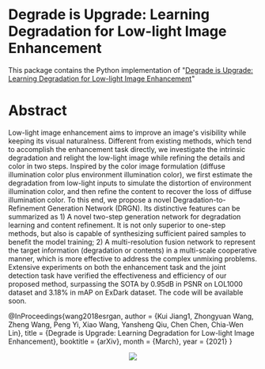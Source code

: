 # Degrade is Upgrade: Learning Degradation for Low-light Image Enhancement

This package contains the Python implementation of "[Degrade is Upgrade: Learning Degradation for Low-light Image Enhancement](https://arxiv.org/pdf/2103.10621.pdf)"

# Abstract
Low-light image enhancement aims to improve an image's visibility while keeping its visual naturalness. Different from existing methods, which tend to accomplish the enhancement task directly, we investigate the intrinsic degradation and relight the low-light image while refining the details and color in two steps. Inspired by the color image formulation (diffuse illumination color plus environment illumination color), we first estimate the degradation from low-light inputs to simulate the distortion of environment illumination color, and then refine the content to recover the loss of diffuse illumination color. To this end, we propose a novel Degradation-to-Refinement Generation Network (DRGN). Its distinctive features can be summarized as 1) A novel two-step generation network for degradation learning and content refinement. It is not only superior to one-step methods, but also is capable of synthesizing sufficient paired samples to benefit the model training; 2) A multi-resolution fusion network to represent the target information (degradation or contents) in a multi-scale cooperative manner, which is more effective to address the complex unmixing problems. Extensive experiments on both the enhancement task and the joint detection task have verified the effectiveness and efficiency of our proposed method, surpassing the SOTA by 0.95dB in PSNR on LOL1000 dataset and 3.18\% in mAP on ExDark dataset. The code will be available soon.


 @InProceedings{wang2018esrgan,
        author = {Kui Jiang1, Zhongyuan Wang, Zheng Wang, Peng Yi, Xiao Wang, Yansheng Qiu, Chen Chen, Chia-Wen Lin},
        title = {Degrade is Upgrade: Learning Degradation for Low-light Image Enhancement},
        booktitle = {arXiv},
        month = {March},
        year = {2021}
    }
    
<p align="center">
  <img src="figures/baboon.jpg">
</p>
